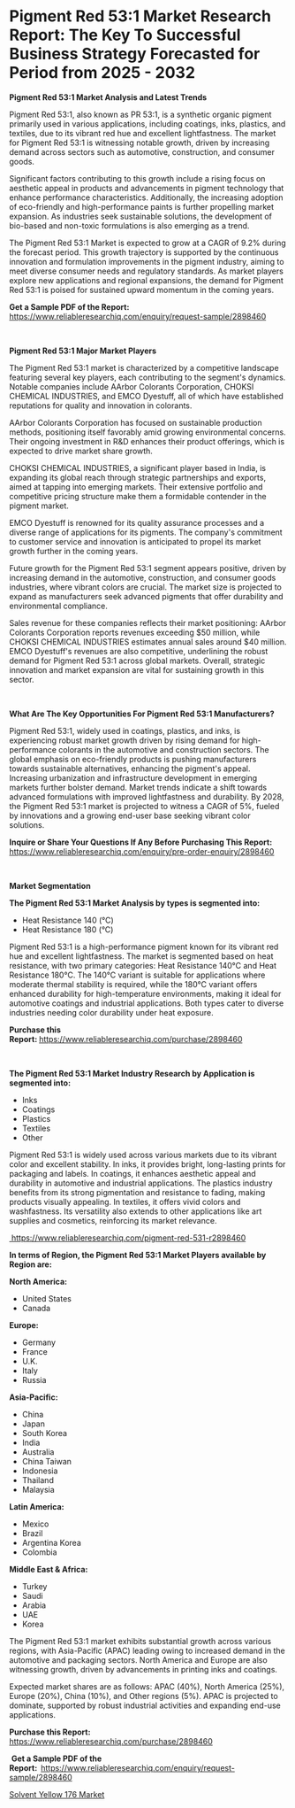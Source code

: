 <p><h1>Pigment Red 53:1 Market Research Report: The Key To Successful Business Strategy Forecasted for Period from 2025 - 2032</h1></p><p><strong>Pigment Red 53:1 Market Analysis and Latest Trends</strong></p>
<p><p>Pigment Red 53:1, also known as PR 53:1, is a synthetic organic pigment primarily used in various applications, including coatings, inks, plastics, and textiles, due to its vibrant red hue and excellent lightfastness. The market for Pigment Red 53:1 is witnessing notable growth, driven by increasing demand across sectors such as automotive, construction, and consumer goods. </p><p>Significant factors contributing to this growth include a rising focus on aesthetic appeal in products and advancements in pigment technology that enhance performance characteristics. Additionally, the increasing adoption of eco-friendly and high-performance paints is further propelling market expansion. As industries seek sustainable solutions, the development of bio-based and non-toxic formulations is also emerging as a trend.</p><p>The Pigment Red 53:1 Market is expected to grow at a CAGR of 9.2% during the forecast period. This growth trajectory is supported by the continuous innovation and formulation improvements in the pigment industry, aiming to meet diverse consumer needs and regulatory standards. As market players explore new applications and regional expansions, the demand for Pigment Red 53:1 is poised for sustained upward momentum in the coming years.</p></p>
<p><strong>Get a Sample PDF of the Report:&nbsp;</strong> <a href="https://www.reliableresearchiq.com/enquiry/request-sample/2898460?utm_campaign=3381&utm_medium=2&utm_source=Github&utm_content=ia&utm_term=15032025&utm_id=pigment-red-531">https://www.reliableresearchiq.com/enquiry/request-sample/2898460</a></p>
<p>&nbsp;</p>
<p><strong>Pigment Red 53:1 Major Market Players</strong></p>
<p><p>The Pigment Red 53:1 market is characterized by a competitive landscape featuring several key players, each contributing to the segment's dynamics. Notable companies include AArbor Colorants Corporation, CHOKSI CHEMICAL INDUSTRIES, and EMCO Dyestuff, all of which have established reputations for quality and innovation in colorants.</p><p>AArbor Colorants Corporation has focused on sustainable production methods, positioning itself favorably amid growing environmental concerns. Their ongoing investment in R&D enhances their product offerings, which is expected to drive market share growth. </p><p>CHOKSI CHEMICAL INDUSTRIES, a significant player based in India, is expanding its global reach through strategic partnerships and exports, aimed at tapping into emerging markets. Their extensive portfolio and competitive pricing structure make them a formidable contender in the pigment market.</p><p>EMCO Dyestuff is renowned for its quality assurance processes and a diverse range of applications for its pigments. The company's commitment to customer service and innovation is anticipated to propel its market growth further in the coming years.</p><p>Future growth for the Pigment Red 53:1 segment appears positive, driven by increasing demand in the automotive, construction, and consumer goods industries, where vibrant colors are crucial. The market size is projected to expand as manufacturers seek advanced pigments that offer durability and environmental compliance.</p><p>Sales revenue for these companies reflects their market positioning: AArbor Colorants Corporation reports revenues exceeding $50 million, while CHOKSI CHEMICAL INDUSTRIES estimates annual sales around $40 million. EMCO Dyestuff's revenues are also competitive, underlining the robust demand for Pigment Red 53:1 across global markets. Overall, strategic innovation and market expansion are vital for sustaining growth in this sector.</p></p>
<p>&nbsp;</p>
<p><strong>What Are The Key Opportunities For Pigment Red 53:1 Manufacturers?</strong></p>
<p><p>Pigment Red 53:1, widely used in coatings, plastics, and inks, is experiencing robust market growth driven by rising demand for high-performance colorants in the automotive and construction sectors. The global emphasis on eco-friendly products is pushing manufacturers towards sustainable alternatives, enhancing the pigment's appeal. Increasing urbanization and infrastructure development in emerging markets further bolster demand. Market trends indicate a shift towards advanced formulations with improved lightfastness and durability. By 2028, the Pigment Red 53:1 market is projected to witness a CAGR of 5%, fueled by innovations and a growing end-user base seeking vibrant color solutions.</p></p>
<p><strong>Inquire or Share Your Questions If Any Before Purchasing This Report:</strong> <a href="https://www.reliableresearchiq.com/enquiry/pre-order-enquiry/2898460?utm_campaign=3381&utm_medium=2&utm_source=Github&utm_content=ia&utm_term=15032025&utm_id=pigment-red-531">https://www.reliableresearchiq.com/enquiry/pre-order-enquiry/2898460</a></p>
<p>&nbsp;</p>
<p><strong>Market Segmentation</strong></p>
<p><strong>The Pigment Red 53:1 Market Analysis by types is segmented into:</strong></p>
<p><ul><li>Heat Resistance 140 (°C)</li><li>Heat Resistance 180 (°C)</li></ul></p>
<p><p>Pigment Red 53:1 is a high-performance pigment known for its vibrant red hue and excellent lightfastness. The market is segmented based on heat resistance, with two primary categories: Heat Resistance 140°C and Heat Resistance 180°C. The 140°C variant is suitable for applications where moderate thermal stability is required, while the 180°C variant offers enhanced durability for high-temperature environments, making it ideal for automotive coatings and industrial applications. Both types cater to diverse industries needing color durability under heat exposure.</p></p>
<p><strong>Purchase this Report:&nbsp;</strong><a href="https://www.reliableresearchiq.com/purchase/2898460?utm_campaign=3381&utm_medium=2&utm_source=Github&utm_content=ia&utm_term=15032025&utm_id=pigment-red-531">https://www.reliableresearchiq.com/purchase/2898460</a></p>
<p>&nbsp;</p>
<p><strong>The Pigment Red 53:1 Market Industry Research by Application is segmented into:</strong></p>
<p><ul><li>Inks</li><li>Coatings</li><li>Plastics</li><li>Textiles</li><li>Other</li></ul></p>
<p><p>Pigment Red 53:1 is widely used across various markets due to its vibrant color and excellent stability. In inks, it provides bright, long-lasting prints for packaging and labels. In coatings, it enhances aesthetic appeal and durability in automotive and industrial applications. The plastics industry benefits from its strong pigmentation and resistance to fading, making products visually appealing. In textiles, it offers vivid colors and washfastness. Its versatility also extends to other applications like art supplies and cosmetics, reinforcing its market relevance.</p></p>
<p><a href="https://www.reliableresearchiq.com/pigment-red-531-r2898460?utm_campaign=3381&utm_medium=2&utm_source=Github&utm_content=ia&utm_term=15032025&utm_id=pigment-red-531">&nbsp;https://www.reliableresearchiq.com/pigment-red-531-r2898460</a></p>
<p><strong>In terms of Region, the Pigment Red 53:1 Market Players available by Region are:</strong></p>
<p>
    <p> <strong> North America: </strong>
        <ul>
            <li>United States</li>
            <li>Canada</li>
        </ul>
        </p> 
    <p> <strong> Europe: </strong>
        <ul>
            <li>Germany</li>
            <li>France</li>
            <li>U.K.</li>
            <li>Italy</li>
            <li>Russia</li>
        </ul>
        </p> 
    <p> <strong> Asia-Pacific: </strong>
        <ul>
            <li>China</li>
            <li>Japan</li>
            <li>South Korea</li>
            <li>India</li>
            <li>Australia</li>
            <li>China Taiwan</li>
            <li>Indonesia</li>
            <li>Thailand</li>
            <li>Malaysia</li>
        </ul>
        </p> 
    <p> <strong> Latin America: </strong>
        <ul>
            <li>Mexico</li>
            <li>Brazil</li>
            <li>Argentina Korea</li>
            <li>Colombia</li>
        </ul>
        </p> 
    <p> <strong> Middle East & Africa: </strong>
        <ul>
            <li>Turkey</li>
            <li>Saudi</li>
            <li>Arabia</li>
            <li>UAE</li>
            <li>Korea</li>
        </ul>
    </p>
    </p>
<p><p>The Pigment Red 53:1 market exhibits substantial growth across various regions, with Asia-Pacific (APAC) leading owing to increased demand in the automotive and packaging sectors. North America and Europe are also witnessing growth, driven by advancements in printing inks and coatings. </p><p>Expected market shares are as follows: APAC (40%), North America (25%), Europe (20%), China (10%), and Other regions (5%). APAC is projected to dominate, supported by robust industrial activities and expanding end-use applications.</p></p>
<p><strong>Purchase this Report: </strong><a href="https://www.reliableresearchiq.com/purchase/2898460?utm_campaign=3381&utm_medium=2&utm_source=Github&utm_content=ia&utm_term=15032025&utm_id=pigment-red-531">https://www.reliableresearchiq.com/purchase/2898460</a></p>
<p>&nbsp;<strong>Get a Sample PDF of the Report:&nbsp;&nbsp;</strong><a href="https://www.reliableresearchiq.com/enquiry/request-sample/2898460?utm_campaign=3381&utm_medium=2&utm_source=Github&utm_content=ia&utm_term=15032025&utm_id=pigment-red-531">https://www.reliableresearchiq.com/enquiry/request-sample/2898460</a></p>
<p><strong></strong></p>
<p><p><a href="https://github.com/dhimipuc/Market-Research-Report-List-1/blob/main/solvent-yellow-176-market.md?utm_campaign=3381&utm_medium=2&utm_source=Github&utm_content=ia&utm_term=15032025&utm_id=pigment-red-531">Solvent Yellow 176 Market</a></p></p>